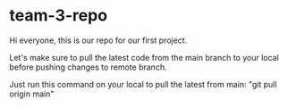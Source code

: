 # team-3-repo

Hi everyone,
this is our repo for our first project.

Let's make sure to pull the latest code from the main branch to your local before pushing changes to remote branch.

Just run this command on your local to pull the latest from main: "git pull origin main"
